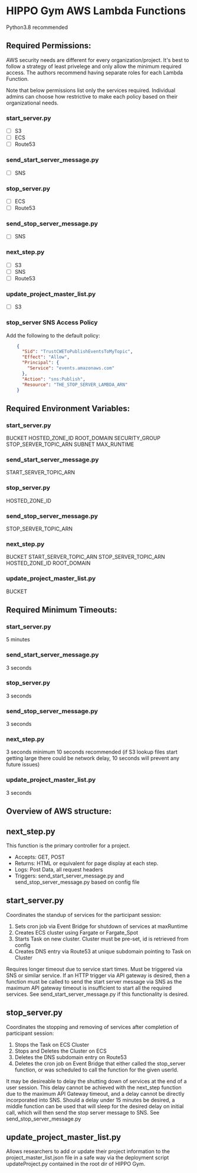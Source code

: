# HIPPO Gym AWS Lambda Functions

Python3.8 recommended

## Required Permissions:
AWS security needs are different for every organization/project. It's best to follow a strategy of least privelege and only allow the minimum required access. The authors recommend having separate roles for each Lambda Function.

Note that below permissions list only the services required. Individual admins can choose how restrictive to make each policy based on their organizational needs.

### start_server.py
- [ ] S3
- [ ] ECS
- [ ] Route53

### send_start_server_message.py
- [ ] SNS

### stop_server.py
- [ ] ECS
- [ ] Route53

### send_stop_server_message.py
- [ ] SNS

### next_step.py
- [ ] S3
- [ ] SNS
- [ ] Route53

### update_project_master_list.py
- [ ] S3

### stop_server SNS Access Policy
Add the following to the default policy:
```json
    {
      "Sid": "TrustCWEToPublishEventsToMyTopic",
      "Effect": "Allow",
      "Principal": {
        "Service": "events.amazonaws.com"
      },
      "Action": "sns:Publish",
      "Resource": "THE_STOP_SERVER_LAMBDA_ARN"
    }
```

## Required Environment Variables:

### start_server.py

BUCKET
HOSTED_ZONE_ID
ROOT_DOMAIN
SECURITY_GROUP
STOP_SERVER_TOPIC_ARN
SUBNET
MAX_RUNTIME

### send_start_server_message.py
START_SERVER_TOPIC_ARN

### stop_server.py
HOSTED_ZONE_ID

### send_stop_server_message.py
STOP_SERVER_TOPIC_ARN

### next_step.py
BUCKET
START_SERVER_TOPIC_ARN
STOP_SERVER_TOPIC_ARN
HOSTED_ZONE_ID
ROOT_DOMAIN

### update_project_master_list.py
BUCKET

## Required Minimum Timeouts:

### start_server.py
5 minutes

### send_start_server_message.py
3 seconds

### stop_server.py
3 seconds

### send_stop_server_message.py
3 seconds

### next_step.py
3 seconds minimum
10 seconds recommended (if S3 lookup files start getting large there could be network delay, 10 seconds will prevent any future issues)

### update_project_master_list.py
3 seconds

## Overview of AWS structure:

## next_step.py

This function is the primary controller for a project. 
  - Accepts: GET, POST
  - Returns: HTML or equivalent for page display at each step.
  - Logs: Post Data, all request headers
  - Triggers: send_start_server_message.py and send_stop_server_message.py based on config file

## start_server.py

Coordinates the standup of services for the participant session:
  1. Sets cron job via Event Bridge for shutdown of services at maxRuntime
  2. Creates ECS cluster using Fargate or Fargate_Spot
  3. Starts Task on new cluster. Cluster must be pre-set, id is retrieved from config
  4. Creates DNS entry via Route53 at unique subdomain pointing to Task on Cluster

Requires longer timeout due to service start times. Must be triggered via SNS or similar service. If an HTTP trigger via API gateway is desired, then a function must be called to send the start server message via SNS as the maximum API gateway timeout is insufficient to start all the required services. See send_start_server_message.py if this functionality is desired.

## stop_server.py

Coordinates the stopping and removing of services after completion of participant session:
  1. Stops the Task on ECS Cluster
  2. Stops and Deletes the Cluster on ECS
  3. Deletes the DNS subdomain entry on Route53
  4. Deletes the cron job on Event Bridge that either called the stop_server function, or was scheduled to call the function for the given userId.

It may be desireable to delay the shutting down of services at the end of a user session. This delay cannot be achieved with the next_step function due to the maximum API Gateway timeout, and a delay cannot be directly incorporated into SNS. Should a delay under 15 minutes be desired, a middle function can be used that will sleep for the desired delay on initial call, which will then send the stop server message to SNS. See send_stop_server_message.py

## update_project_master_list.py

Allows researchers to add or update their project information to the project_master_list.json file in a safe way via the deployment script updateProject.py contained in the root dir of HIPPO Gym.
